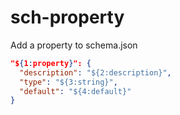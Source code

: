 # sch-property

Add a property to schema.json

```json
"${1:property}": {
  "description": "${2:description}",
  "type": "${3:string}",
  "default": "${4:default}"
}
```
